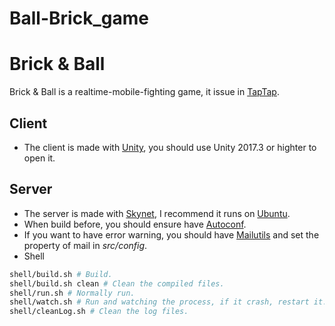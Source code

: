# Ball-Brick_game
# Brick & Ball
Brick & Ball is a realtime-mobile-fighting game, it issue in [TapTap](https://www.taptap.com/app/81845).

## Client
* The client is made with [Unity](https://unity3d.com), you should use Unity 2017.3 or highter to open it.

## Server
* The server is made with [Skynet](https://github.com/cloudwu/skynet), I recommend it runs on [Ubuntu](https://www.ubuntu.com).
* When build before, you should ensure have [Autoconf](http://www.gnu.org/software/autoconf/autoconf.html).  
* If you want to have error warning, you should have [Mailutils](http://mailutils.org) and set the property of mail in *src/config*.
* Shell

```bash
shell/build.sh # Build.
shell/build.sh clean # Clean the compiled files.
shell/run.sh # Normally run.
shell/watch.sh # Run and watching the process, if it crash, restart it.
shell/cleanLog.sh # Clean the log files.
```
